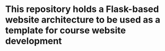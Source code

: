 # This repository holds a Flask-based website architecture to be used as a template for course website development
